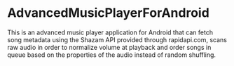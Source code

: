 # AdvancedMusicPlayerForAndroid
This is an advanced music player application for Android that can fetch song metadata using the Shazam API provided through rapidapi.com, scans raw audio in order to normalize volume at playback and order songs in queue based on the properties of the audio instead of random shuffling. 
